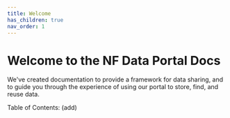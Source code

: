```yaml
---
title: Welcome
has_children: true
nav_order: 1
---
```


# Welcome to the NF Data Portal Docs

We've created documentation to provide a framework for data sharing, and to guide you through the experience of using our portal to store, find, and reuse data. 

Table of Contents:
(add)
